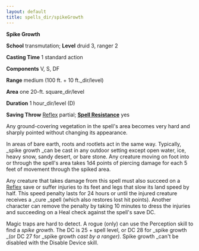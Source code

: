 ```yaml
---
layout: default
title: spells_dir/spikeGrowth
---
```

 **Spike Growth**

**School** transmutation; **Level** druid 3, ranger 2

**Casting Time** 1 standard action

**Components** V, S, DF

**Range** medium (100 ft. + 10 ft._dir/level)

**Area** one 20-ft. square_dir/level

**Duration** 1 hour_dir/level (D)

**Saving Throw** [Reflex](../combat#_reflex) partial; **[Spell Resistance](../glossary#_spell-resistance)** yes

Any ground-covering vegetation in the spell's area becomes very hard and sharply pointed without changing its appearance.

In areas of bare earth, roots and rootlets act in the same way. Typically, _spike growth _can be cast in any outdoor setting except open water, ice, heavy snow, sandy desert, or bare stone. Any creature moving on foot into or through the spell's area takes 1d4 points of piercing damage for each 5 feet of movement through the spiked area.

Any creature that takes damage from this spell must also succeed on a [Reflex](../combat#_reflex) save or suffer injuries to its feet and legs that slow its land speed by half. This speed penalty lasts for 24 hours or until the injured creature receives a _cure _spell (which also restores lost hit points). Another character can remove the penalty by taking 10 minutes to dress the injuries and succeeding on a Heal check against the spell's save DC.

Magic traps are hard to detect. A rogue (only) can use the Perception skill to find a _spike growth_. The DC is 25 + spell level, or DC 28 for _spike growth _(or DC 27 for _spike growth _cast by a ranger)._ Spike growth _can't be disabled with the Disable Device skill.

